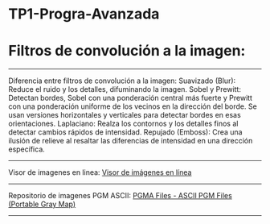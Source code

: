 # TP1-Progra-Avanzada
# Filtros de convolución a la imagen:

---

Diferencia entre filtros de convolución a la imagen:
Suavizado (Blur): Reduce el ruido y los detalles, difuminando la imagen.
Sobel y Prewitt: Detectan bordes, Sobel con una ponderación central más fuerte y Prewitt con una ponderación uniforme de los vecinos en la dirección del borde. Se usan versiones horizontales y verticales para detectar bordes en esas orientaciones.
Laplaciano: Realza los contornos y los detalles finos al detectar cambios rápidos de intensidad.
Repujado (Emboss): Crea una ilusión de relieve al resaltar las diferencias de intensidad en una dirección específica.

---

Visor de imagenes en linea:
[Visor de imágenes en línea](https://omnifile.co/es/view/)

---

Repositorio de imagenes PGM ASCII:
[PGMA Files - ASCII PGM Files (Portable Gray Map)](https://people.sc.fsu.edu/~jburkardt/data/pgma/pgma.html)

---
